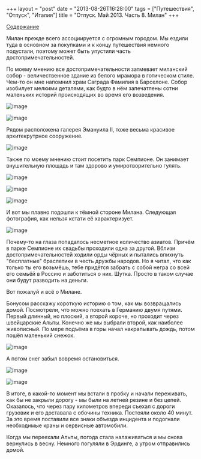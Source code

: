 +++
layout = "post"
date = "2013-08-26T16:28:00"
tags = ["Путешествия", "Отпуск", "Италия"]
title = "Отпуск. Май 2013. Часть 8. Милан"
+++

[Содержание](http://theuniversearound.tumblr.com/post/52147636517/2013)

Милан прежде всего ассоциируется с огромным городом. Мы ездили туда в основном за покупками и к концу путешествия немного подустали, поэтому может быть упустили часть достопримечательностей. 

По моему мнению все достопримечательности затмевает миланский собор - величественное здание из белого мрамора в готическом стиле. Чем-то он мне напомнил храм Саграда Фамилия в Барселоне. Собор изобилует мелкими деталями, как будто в нём запечатлены сотни маленьких историй происходящих во время его возведения.

![image](/images/7a64401e0b6fa35a6b82095c9d9e511efdc2ac1914c0016e012865df8a1be6fb.jpg)

![image](/images/6e4547b5ee1657f14d825b319496e9c206c23efc8ec9b7e4a6d9832c4c53a6cd.jpg)

Рядом расположена галерея Эмануила II, тоже весьма красивое архитекрутрное сооружение.

![image](/images/78cee724fdfe4d28bd4bd98251f073dbc479349872470ae1871a4b3d4e133a1c.jpg)

Также по моему мнению стоит посетить парк Семпионе. Он занимает внушительную площадь и там здорово и умиротворительно гулять. 

![image](/images/ea8f50f8ba712219fc011156bf1b13b11b00147f527692f08feb07fc0414f532.jpg)

![image](/images/f031c706b6e7cd8efef277e0aae60f824732a611072c79d5c520c7b88f6ca498.jpg)

![image](/images/00e5c0d4c0683aa772aad30f42088d4e17fa464866ab4d8fbedced1097a2b2ce.jpg)

И вот мы плавно подошли к тёмной стороне Милана. Следующая фотография, как нельзя кстати её характеризует.

![image](/images/fd0612d22e0a2ba81051fc4c87b86f0676b6a15de1ae2a4409ee23082eaacd0c.jpg)

Почему-то на глаза попадалось несметное количество азиатов. Причём в парке Семпионе их свадьбы проходили одна за другой. Вблизи достопримечательностей ходили орды чёрных и пытались впихнуть "бесплатные" браслетики в честь дружбы народов. Но я читал, что как только ты его возьмёшь, тебе придётся забрать с собой негра со всей его семьёй в Россию и заботиться о них. Шутка. Просто в таком случае они будут разводить на деньги.

Вот пожалуй и всё о Милане.

Бонусом расскажу короткую историю о том, как мы возвращались домой. Посмотрели, что можно поехать в Германию двумя путями. Первый длинный, но плоский, а второй короче, но проходит через швейцарские Альпы. Конечно же мы выбрали второй, как наиболее живописный. По мере подъёма в горы начал накрапывать дождь, потом пошёл маленький снежок.

![image](/images/e46f6f3c5c7d0a0eaeb31559ace19723d74b5590b62006f4f8ab48f74d8b4efd.jpg)

А потом снег забыл вовремя остановиться.

![image](/images/ea39965f24c20b2e09312f2003f827e7f6607c82324c8cf2bc96428831146264.jpg)

![image](/images/3dcbec6b6d6e4caed9415901a6a3b6c8cf7f3d0106b9c35e482bc02841d46b58.jpg)

В итоге, в какой-то момент мы встали в пробку и начали переживать, как бы не закрыли дорогу - мы были на летней резине и без цепей. Оказалось, что через пару километров впереди съехал с дороги грузовик и его доставала с обочины техника. Постояли около 40 минут. За это время поставили все знаки объезда инцидента и подогнали необходимые краны и сервисные автомобили.

Когда мы переехали Альпы, погода стала налаживаться и мы снова вернулись в весну. Немного погуляли в Эрдинге, а утром отправились домой.